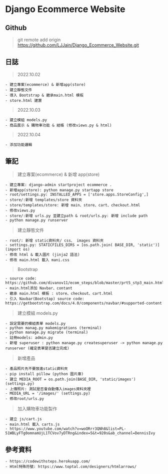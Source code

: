 # Django Ecommerce Website

## Github

> git remote add origin https://github.com/LJJain/Django_Ecommerce_Website.git

## 日誌

> 2022.10.02

    - 建立專案(ecommerce) & 新增app(store)
    - 建立靜態文件
    - 導入 Bootstrap & 繼承main.html 模板
    - store.html 建置

> 2022.10.03

    - 建立模組 models.py
    - 商品展示 & 購物車功能 & 結帳 (修改views.py & html)

> 2022.10.04

    - 添加功能邏輯

## 筆記

> 建立專案(ecommerce) & 新增 app(store)

    - 建立專案: django-admin startproject ecommerce .
    - 新增app(store): python manage.py startapp store
    - root/settings.py: INSTALLED_APPS = ['store.apps.StoreConfig',]
    - store/:新增 templates/store 資料夾
    - store/templates/store: 新增 main、store、cart、checkout.html
    - 修改views.py
    - store/:新增 urls.py 並建立path & root/urls.py: 新增 include path
    - python manage.py runserver

> 建立靜態文件

    - root/: 新增 static資料夾/ css、 images 資料夾
    - settings.py: STATICFILES_DIRS = [os.path.join( BASE_DIR, 'static')] (import os)
    - 修改 html & 載入圖片 (jinja2 語法)
    - 修改 main.html 載入 mani.css

> Bootstrap

    - source code: https://github.com/divanov11/ecom_steps/blob/master/prt5_stp3_main.html
    - main.html添加 Navbar、contant
    - 繼承 main.html 模板 : store、checkout、cart.html
    - 引入 Navbar(Bootstap) source code: https://getbootstrap.com/docs/4.0/components/navbar/#supported-content

> 建立模組 models.py

    - 設定需要的模組表單 models.py
    - python manag.py makemigrations (terminal)
    - python manage.py migrate (terminal)
    - 註冊models: admin.py
    - 新增 superuser : python manage.py createsuperuser -> python manage.py runserver (確定表單是否建立完成)

> 新增產品

    - 產品照片先不要放進static資料夾
    - pip install pillow (python 圖片庫)
    - 建立 MEDIA_ROOT = os.path.join(BASE_DIR, 'static/images') (settings.py)
    - 上傳照片: 測試是否會自動傳入images資料夾裡
    - MEDIA_URL = '/images/' (settings.py)
    - 修改root/urls.py

> 加入購物車功能製作

    - 建立 js/cart.js
    - main.html 載入 carts.js
    - https://www.youtube.com/watch?v=woORrr3QNh8&list=PL-51WBLyFTg0omnamUjL1TCVov7yDTRng&index=5&t=920s&ab_channel=DennisIvy

## 參考資料

    - https://codewithsteps.herokuapp.com/
    - Html特殊符號: https://www.toptal.com/designers/htmlarrows/
